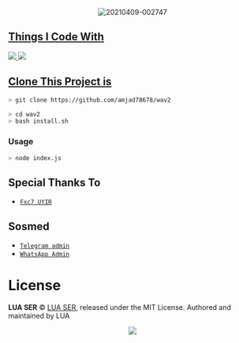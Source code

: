 <p align="center">
<img src="https://cdn1.bbcode0.com/uploads/2021/4/27/fc8e171f8745f0cc196985bae7b95dc9-full.jpg" alt="20210409-002747" border="0">
</p>
<p align="center">
<a href="https://github.com/xxirfanx">
</p>

  
## Things I Code With
<p>
    <img
        src="https://img.shields.io/badge/node.js%20-%2343853D.svg?&style=for-the-badge&logo=node.js&logoColor=white" />
    <img
        src="https://img.shields.io/badge/javascript%20-%23323330.svg?&style=for-the-badge&logo=javascript&logoColor=%23F7DF1E" />



## Clone This Project is

```bash
> git clone https://github.com/amjad78678/wav2
```

```bash
> cd wav2
> bash install.sh
```

### Usage
```bash
> node index.js
```


## Special Thanks To
* [`Fxc7 UYIR`](https://github.com/Fxc7)

## Sosmed
* [`Telegram admin`](https://t.me/LAU_BRO)
* [`WhatsApp Admin`](http://wa.me/919048417849)

# License

**LUA SER** © [LUA SER](https://github.com/xxirfanx), released under the MIT License. Authored and maintained by LUA

<p align="center">
  <a href="https://app.fossa.com/projects/git%2Bgithub.com%2Fxxirfanx%2Fwav2?ref=badge_large"><img src="https://app.fossa.com/api/projects/git%2Bgithub.com%2Fxxirfanx%2Fwav2.svg?type=large" />
</p>

